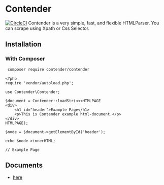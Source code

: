 Contender
============================================
[![CircleCI](https://circleci.com/gh/suzunone/Contender.svg?style=svg)](https://circleci.com/gh/suzunone/Contender)
Contender is a very simple, fast, and flexible HTMLParser.
You can scrape using Xpath or Css Selector.


Installation
---------------------------
### With Composer

``` .bash
 composer require contender/contender
```

``` .php
<?php
require 'vendor/autoload.php';

use Contender\Contender;

$document = Contender::loadStr(<<<HTMLPAGE
<div>
    <h1 id="header">Example Page</h1>
    <p>This is Contender example html-document.</p>
</div>
HTMLPAGE);

$node = $document->getElementById('header');

echo $node->innerHTML;

// Example Page

```

Documents
---------------------------------
 - [here](https://github.com/suzunone/Contender/blob/master/doc.md)
